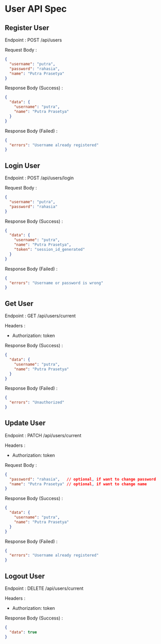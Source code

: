 # User API Spec

## Register User

Endpoint : POST /api/users

Request Body : 
```json
{
  "username": "putra",
  "password": "rahasia",
  "name": "Putra Prasetya"
}
```

Response Body (Success) :
```json
{
  "data": {
    "username": "putra",
    "name": "Putra Prasetya"
  }
}
```

Response Body (Failed) :
```json
{
  "errors": "Username already registered"
}
```

## Login User

Endpoint : POST /api/users/login

Request Body : 
```json
{
  "username": "putra",
  "password": "rahasia"
}
```

Response Body (Success) :
```json
{
  "data": {
    "username": "putra",
    "name": "Putra Prasetya",
    "token": "session_id_generated"
  }
}
```

Response Body (Failed) :
```json
{
  "errors": "Username or password is wrong"
}
```

## Get User

Endpoint : GET /api/users/current

Headers :
- Authorization: token  
  
Response Body (Success) :
```json
{
  "data": {
    "username": "putra",
    "name": "Putra Prasetya"
  }
}
```

Response Body (Failed) :
```json
{
  "errors": "Unauthorized"
}
```

## Update User

Endpoint : PATCH /api/users/current

Headers :
- Authorization: token  
  
Request Body : 
```json
{
  "password": "rahasia",   // optional, if want to change password
  "name": "Putra Prasetya" // optional, if want to change name
}
```

Response Body (Success) :
```json
{
  "data": {
    "username": "putra",
    "name": "Putra Prasetya"
  }
}
```

Response Body (Failed) :
```json
{
  "errors": "Username already registered"
}
```

## Logout User

Endpoint : DELETE /api/users/current

Headers : 
- Authorization: token  
  
Response Body (Success) : 
```json
{
  "data": true
}
```